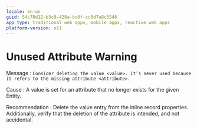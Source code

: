 ```yaml
---
locale: en-us
guid: 54c78d12-b3c9-428a-bc6f-cc0d7a8c5546
app_type: traditional web apps, mobile apps, reactive web apps
platform-version: o11
---
```


# Unused Attribute Warning

Message
:   `Consider deleting the value <value>. It’s never used because it refers to the missing attribute <attribute>.`

Cause
:   A value is set for an attribute that no longer exists for the given Entity. 

Recommendation
:   Delete the value entry from the inline record properties. Additionally, verify that the deletion of the attribute is intended, and not accidental.
